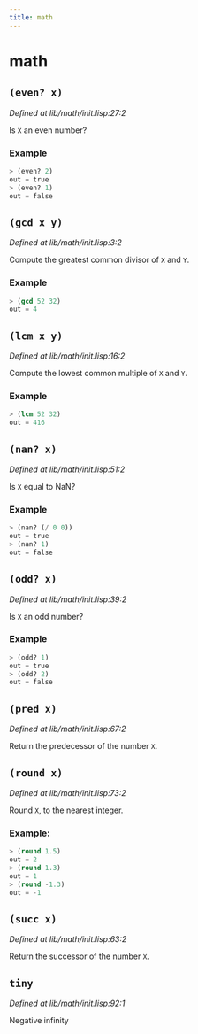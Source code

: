 ```yaml
---
title: math
---
```

# math
## `(even? x)`
*Defined at lib/math/init.lisp:27:2*

Is `X` an even number?

### Example
```cl
> (even? 2)
out = true
> (even? 1)
out = false
```

## `(gcd x y)`
*Defined at lib/math/init.lisp:3:2*

Compute the greatest common divisor of `X` and `Y`.

### Example
```cl
> (gcd 52 32)
out = 4
```

## `(lcm x y)`
*Defined at lib/math/init.lisp:16:2*

Compute the lowest common multiple of `X` and `Y`.

### Example
```cl
> (lcm 52 32)
out = 416
```

## `(nan? x)`
*Defined at lib/math/init.lisp:51:2*

Is `X` equal to NaN?

### Example
```cl
> (nan? (/ 0 0))
out = true
> (nan? 1)
out = false
```

## `(odd? x)`
*Defined at lib/math/init.lisp:39:2*

Is `X` an odd number?

### Example
```cl
> (odd? 1)
out = true
> (odd? 2)
out = false
```

## `(pred x)`
*Defined at lib/math/init.lisp:67:2*

Return the predecessor of the number `X`.

## `(round x)`
*Defined at lib/math/init.lisp:73:2*

Round `X`, to the nearest integer.

### Example:
```cl
> (round 1.5)
out = 2
> (round 1.3)
out = 1
> (round -1.3)
out = -1
```

## `(succ x)`
*Defined at lib/math/init.lisp:63:2*

Return the successor of the number `X`.

## `tiny`
*Defined at lib/math/init.lisp:92:1*

Negative infinity

